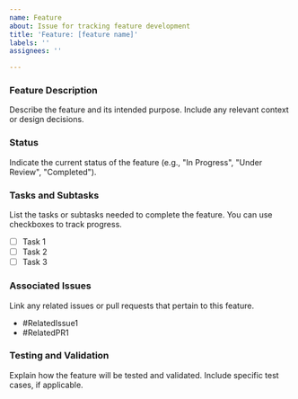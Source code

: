 ```yaml
---
name: Feature
about: Issue for tracking feature development
title: 'Feature: [feature name]'
labels: ''
assignees: ''

---
```


<!--
  Thank you for contributing to [Your Project Name]! This template is for tracking an existing or ongoing feature.
  Please ensure:
  - This feature is part of the project’s roadmap or has been approved.
  - Any related issues or pull requests are linked.
-->

### Feature Description
Describe the feature and its intended purpose. Include any relevant context or design decisions.

### Status
Indicate the current status of the feature (e.g., "In Progress", "Under Review", "Completed").

### Tasks and Subtasks
List the tasks or subtasks needed to complete the feature. You can use checkboxes to track progress.
- [ ] Task 1
- [ ] Task 2
- [ ] Task 3

### Associated Issues
Link any related issues or pull requests that pertain to this feature.
- #RelatedIssue1
- #RelatedPR1

### Testing and Validation
Explain how the feature will be tested and validated. Include specific test cases, if applicable.
